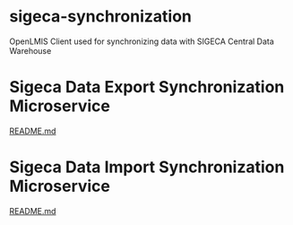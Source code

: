 # sigeca-synchronization
OpenLMIS Client used for synchronizing data with SIGECA Central Data Warehouse 

# Sigeca Data Export Synchronization Microservice 
[README.md](./sigeca_data_export_microservice/README.md)

# Sigeca Data Import Synchronization Microservice 
[README.md](./sigeca_data_import_microservice/README.md)
